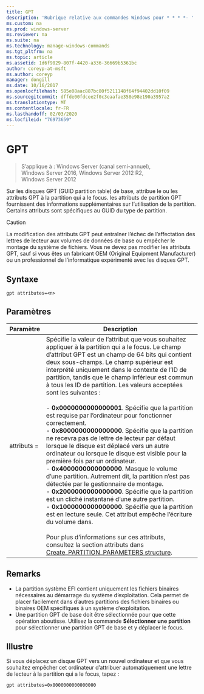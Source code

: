 ```yaml
---
title: GPT
description: 'Rubrique relative aux commandes Windows pour * * * *- '
ms.custom: na
ms.prod: windows-server
ms.reviewer: na
ms.suite: na
ms.technology: manage-windows-commands
ms.tgt_pltfrm: na
ms.topic: article
ms.assetid: 1d6f9029-807f-4420-a336-36669b5361bc
author: coreyp-at-msft
ms.author: coreyp
manager: dongill
ms.date: 10/16/2017
ms.openlocfilehash: 585e08aac887bc80f5211148f64f94402dd10f09
ms.sourcegitcommit: dffde00fdcee2f0c3eaafae358e98e190a3957a2
ms.translationtype: MT
ms.contentlocale: fr-FR
ms.lasthandoff: 02/03/2020
ms.locfileid: "76973659"
---
```

# <a name="gpt"></a>GPT

>S’applique à : Windows Server (canal semi-annuel), Windows Server 2016, Windows Server 2012 R2, Windows Server 2012

Sur les disques GPT (GUID partition table) de base, attribue le ou les attributs GPT à la partition qui a le focus.  les attributs de partition GPT fournissent des informations supplémentaires sur l’utilisation de la partition. Certains attributs sont spécifiques au GUID du type de partition.

> [!CAUTION]
> La modification des attributs GPT peut entraîner l’échec de l’affectation des lettres de lecteur aux volumes de données de base ou empêcher le montage du système de fichiers. Vous ne devez pas modifier les attributs GPT, sauf si vous êtes un fabricant OEM (Original Equipment Manufacturer) ou un professionnel de l’informatique expérimenté avec les disques GPT.

## <a name="syntax"></a>Syntaxe

```
gpt attributes=<n>
```

## <a name="parameters"></a>Paramètres

|   Paramètre    |                                                                                                                                                                                                                                                                                                                                                                                                                                                                                                                                                                                                                               Description                                                                                                                                                                                                                                                                                                                                                                                                                                                                                                                                                                                                                                |
|----------------|--------------------------------------------------------------------------------------------------------------------------------------------------------------------------------------------------------------------------------------------------------------------------------------------------------------------------------------------------------------------------------------------------------------------------------------------------------------------------------------------------------------------------------------------------------------------------------------------------------------------------------------------------------------------------------------------------------------------------------------------------------------------------------------------------------------------------------------------------------------------------------------------------------------------------------------------------------------------------------------------------------------------------------------------------------------------------------------------------------------------------------------------------------------------------------------------------------------------------------------------------------------------------|
| attributs =<n> | Spécifie la valeur de l’attribut que vous souhaitez appliquer à la partition qui a le focus. Le champ d’attribut GPT est un champ de 64 bits qui contient deux sous-champs. Le champ supérieur est interprété uniquement dans le contexte de l’ID de partition, tandis que le champ inférieur est commun à tous les ID de partition. Les valeurs acceptées sont les suivantes :<br /><br />-   **0x0000000000000001**. Spécifie que la partition est requise par l’ordinateur pour fonctionner correctement.<br />-   **0x8000000000000000**. Spécifie que la partition ne recevra pas de lettre de lecteur par défaut lorsque le disque est déplacé vers un autre ordinateur ou lorsque le disque est visible pour la première fois par un ordinateur.<br />-   **0x4000000000000000**. Masque le volume d’une partition. Autrement dit, la partition n’est pas détectée par le gestionnaire de montage.<br />-   **0x2000000000000000**. Spécifie que la partition est un cliché instantané d’une autre partition.<br />-   **0x1000000000000000**. Spécifie que la partition est en lecture seule. Cet attribut empêche l’écriture du volume dans.<br /><br />Pour plus d’informations sur ces attributs, consultez la section attributs dans [Create_PARTITION_PARAMETERS structure](https://go.microsoft.com/fwlink/?LinkId=203812). |

## <a name="remarks"></a>Remarks

- La partition système EFI contient uniquement les fichiers binaires nécessaires au démarrage du système d’exploitation. Cela permet de placer facilement dans d’autres partitions des fichiers binaires ou binaires OEM spécifiques à un système d’exploitation.
- Une partition GPT de base doit être sélectionnée pour que cette opération aboutisse. Utilisez la commande **Sélectionner une partition** pour sélectionner une partition GPT de base et y déplacer le focus.

## <a name="BKMK_examples"></a>Illustre

  Si vous déplacez un disque GPT vers un nouvel ordinateur et que vous souhaitez empêcher cet ordinateur d’attribuer automatiquement une lettre de lecteur à la partition qui a le focus, tapez :
  ```
  gpt attributes=0x8000000000000000
  ```
